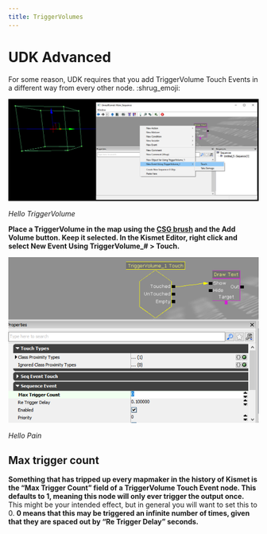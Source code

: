 ```yaml
---
title: TriggerVolumes
---
```

# UDK Advanced

For some reason, UDK requires that you add TriggerVolume Touch Events in a different way from every other node. :shrug_emoji:

![alt text](../.vuepress/public/images/image184.png)

*Hello TriggerVolume*

**Place a TriggerVolume in the map using the [CSG brush](../modelling/csg) and the Add Volume button. Keep it selected. In the Kismet Editor, right click and select New Event Using TriggerVolume_# > Touch.**

![alt text](../.vuepress/public/images/image236.png)

*Hello Pain*

## Max trigger count <Badge text="important" type="tip"/>

**Something that has tripped up every mapmaker in the history of Kismet is the “Max Trigger Count” field of a TriggerVolume Touch Event node. This defaults to 1, meaning this node will only ever trigger the output once.** This might be your intended effect, but in general you will want to set this to 0. **0 means that this may be triggered an infinite number of times, given that they are spaced out by “Re Trigger Delay” seconds.**